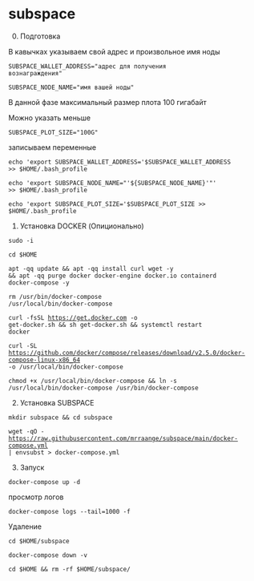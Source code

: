 # subspace

0. Подготовка

В кавычках указываем свой адрес и произвольное имя ноды

<code>SUBSPACE_WALLET_ADDRESS="адрес для получения вознаграждения"</code>

<code>SUBSPACE_NODE_NAME="имя вашей ноды"</code>

В данной фазе максимальный размер плота 100 гигабайт

Можно указать меньше

<code>SUBSPACE_PLOT_SIZE="100G"</code>

записываем переменные

<code>echo 'export SUBSPACE_WALLET_ADDRESS='$SUBSPACE_WALLET_ADDRESS >> $HOME/.bash_profile</code>

<code>echo 'export SUBSPACE_NODE_NAME="'${SUBSPACE_NODE_NAME}'"' >> $HOME/.bash_profile</code>

<code>echo 'export SUBSPACE_PLOT_SIZE='$SUBSPACE_PLOT_SIZE >> $HOME/.bash_profile</code>


1. Установка DOCKER (Опиционально)

<code>sudo -i</code>

<code>cd $HOME</code>

<code>apt -qq update && apt -qq install curl wget -y && apt -qq purge docker docker-engine docker.io containerd docker-compose -y </code>

<code>rm /usr/bin/docker-compose /usr/local/bin/docker-compose</code>

<code>curl -fsSL https://get.docker.com -o get-docker.sh && sh get-docker.sh && systemctl restart docker</code>

<code>curl -SL https://github.com/docker/compose/releases/download/v2.5.0/docker-compose-linux-x86_64 -o /usr/local/bin/docker-compose</code>

<code>chmod +x /usr/local/bin/docker-compose && ln -s /usr/local/bin/docker-compose /usr/bin/docker-compose</code>


2. Установка SUBSPACE

<code>mkdir subspace && cd subspace</code>

<code>wget -qO - https://raw.githubusercontent.com/mrraange/subspace/main/docker-compose.yml | envsubst > docker-compose.yml</code>

3. Запуск

<code>docker-compose up -d</code>


просмотр логов

<code>docker-compose logs --tail=1000 -f</code>

Удаление 

<code>cd $HOME/subspace</code>

<code>docker-compose down -v</code>

<code>cd $HOME && rm -rf $HOME/subspace/</code>

